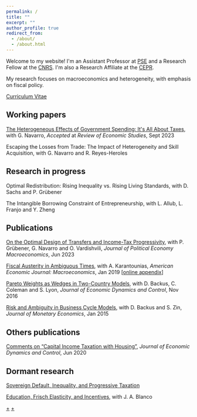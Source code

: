 ```yaml
---
permalink: /
title: ""
excerpt: ""
author_profile: true
redirect_from: 
  - /about/
  - /about.html
---
```


Welcome to my website! I'm an Assistant Professor at [PSE](https://www.parisschoolofeconomics.eu/en/) and a Research Fellow at the [CNRS](https://cnrs.fr/en/). I'm also a Research Affiliate at the [CEPR](https://cepr.org/). 

My research focuses on macroeconomics and heterogeneity, with emphasis on fiscal policy.

[Curriculum Vitae](/files/CV_AxelleFerriere.pdf)


## Working papers

[The Heterogeneous Effects of Government Spending: It's All About Taxes](/files/HEFP_FN_20220215.pdf), with G. Navarro, _Accepted_ at _Review of Economic Studies_, Sept 2023

Escaping the Losses from Trade: The Impact of Heterogeneity and Skill Acquisition, with G. Navarro and R. Reyes-Heroles


## Research in progress

Optimal Redistribution: Rising Inequality vs. Rising Living Standards, with D. Sachs and P. Grübener

The Intangible Borrowing Constraint of Entrepreneurship, with L. Allub, L. Franjo and Y. Zheng


## Publications

[On the Optimal Design of Transfers and Income-Tax Progressivity](/files/FGNV_Draft_2022.10.pdf), with P. Grübener, G. Navarro and O. Vardishvili, _Journal of Political Economy Macroeconomics_, Jun 2023

[Fiscal Austerity in Ambiguous Times](https://www.aeaweb.org/articles?id=10.1257/mac.20160085), with A. Karantounias, _American Economic Journal: Macroeconomics_, Jan 2019 [[online appendix](/files/fiscal_austerity_online.pdf)]

[Pareto Weights as Wedges in Two-Country Models](https://www.sciencedirect.com/science/article/abs/pii/S0165188916300501), with D. Backus, C. Coleman and S. Lyon, _Journal of Economic Dynamics and Control_, Nov 2016

[Risk and Ambiguity in Business Cycle Models](https://www.sciencedirect.com/science/article/pii/S0304393214001810), with D. Backus and S. Zin, _Journal of Monetary Economics_, Jan 2015


## Others publications

[Comments on “Capital Income Taxation with Housing”](https://www.sciencedirect.com/science/article/abs/pii/S0165188920300531), _Journal of Economic Dynamics and Control_, Jun 2020


## Dormant research

[Sovereign Default, Inequality, and Progressive Taxation](/files/Ferriere_default_2015.pdf)

[Education, Frisch Elasticity, and Incentives](/files/BlancoFerriere_201312.pdf), with J. A. Blanco


[+](https://us02web.zoom.us/j/5427972694) [+](/files/Presentation_202309.pdf)


